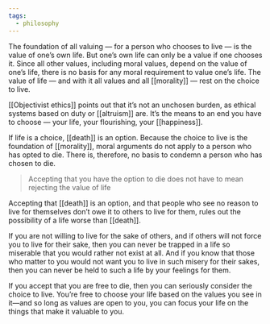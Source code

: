 ```yaml
---
tags:
  - philosophy
---
```

The foundation of all valuing — for a person who chooses to live — is the value of one’s own life. But one’s own life can only be a value if one chooses it. Since all other values, including moral values, depend on the value of one’s life, there is no basis for any moral requirement to value one’s life. The value of life — and with it all values and all [[morality]] — rest on the choice to live.

[[Objectivist ethics]] points out that it’s not an unchosen burden, as ethical systems based on duty or [[altruism]] are. It’s the means to an end you have to choose — your life, your flourishing, your [[happiness]].

If life is a choice, [[death]] is an option. Because the choice to live is the foundation of [[morality]], moral arguments do not apply to a person who has opted to die. There is, therefore, no basis to condemn a person who has chosen to die.

> Accepting that you have the option to die does not have to mean rejecting the value of life

Accepting that [[death]] is an option, and that people who see no reason to live for themselves don’t owe it to others to live for them, rules out the possibility of a life worse than [[death]].

If you are not willing to live for the sake of others, and if others will not force you to live for their sake, then you can never be trapped in a life so miserable that you would rather not exist at all. And if you know that those who matter to you would not want you to live in such misery for their sakes, then you can never be held to such a life by your feelings for them.

If you accept that you are free to die, then you can seriously consider the choice to live. You’re free to choose your life based on the values you see in it—and so long as values are open to you, you can focus your life on the things that make it valuable to you.

